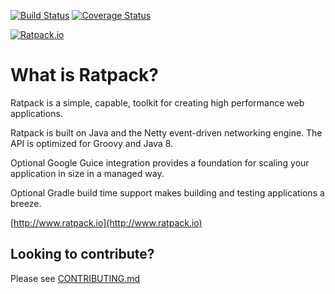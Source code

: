 [![Build Status](https://snap-ci.com/ratpack/ratpack/branch/master/build_image)](https://snap-ci.com/ratpack/ratpack/branch/master)
[![Coverage Status](https://img.shields.io/coveralls/ratpack/ratpack.svg)](https://coveralls.io/r/ratpack/ratpack)

[![Ratpack.io](https://raw.githubusercontent.com/ratpack/ratpack/master/ratpack-site/src/ratpack/assets/images/ratpack-logo.png)](https://ratpack.io)

# What is Ratpack?

Ratpack is a simple, capable, toolkit for creating high performance web applications.

Ratpack is built on Java and the Netty event-driven networking engine. 
The API is optimized for Groovy and Java 8.

Optional Google Guice integration provides a foundation for scaling your application in size in a managed way.

Optional Gradle build time support makes building and testing applications a breeze.

[http://www.ratpack.io](http://www.ratpack.io)

## Looking to contribute?

Please see [CONTRIBUTING.md](https://github.com/ratpack/ratpack/blob/master/CONTRIBUTING.md)
